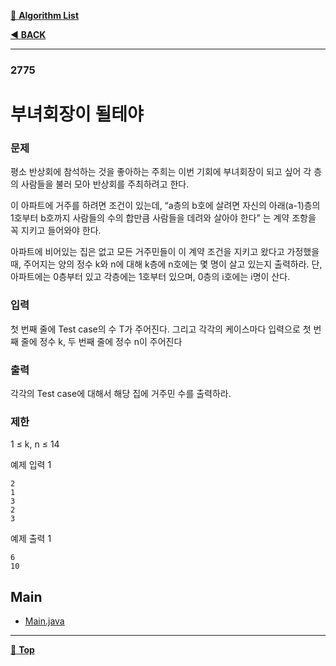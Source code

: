 [:file_folder: **Algorithm List**](https://github.com/dlalstj0213/Study.Algorithm_Java)

[:arrow_backward: **BACK**](../)

---

### 2775

# 부녀회장이 될테야

### 문제

평소 반상회에 참석하는 것을 좋아하는 주희는 이번 기회에 부녀회장이 되고 싶어 각 층의 사람들을 불러 모아 반상회를 주최하려고 한다.

이 아파트에 거주를 하려면 조건이 있는데, “a층의 b호에 살려면 자신의 아래(a-1)층의 1호부터 b호까지 사람들의 수의 합만큼 사람들을 데려와 살아야 한다” 는 계약 조항을 꼭 지키고 들어와야 한다.

아파트에 비어있는 집은 없고 모든 거주민들이 이 계약 조건을 지키고 왔다고 가정했을 때, 주어지는 양의 정수 k와 n에 대해 k층에 n호에는 몇 명이 살고 있는지 출력하라. 단, 아파트에는 0층부터 있고 각층에는 1호부터 있으며, 0층의 i호에는 i명이 산다.

### 입력

첫 번째 줄에 Test case의 수 T가 주어진다. 그리고 각각의 케이스마다 입력으로 첫 번째 줄에 정수 k, 두 번째 줄에 정수 n이 주어진다

### 출력

각각의 Test case에 대해서 해당 집에 거주민 수를 출력하라.

### 제한

1 ≤ k, n ≤ 14

예제 입력 1 
```
2
1
3
2
3
```
예제 출력 1 
```
6
10
```

## Main

- [Main.java](./Main.java)

---

[:arrow_up_small: **Top**](#)